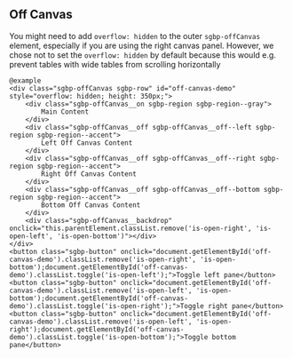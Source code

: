 ## Off Canvas

You might need to add `overflow: hidden` to the outer `sgbp-offCanvas` element,
especially if you are using the right canvas panel.
However, we chose not to set the `overflow: hidden` by default because this would e.g. prevent tables with wide tables from scrolling horizontally

    @example
    <div class="sgbp-offCanvas sgbp-row" id="off-canvas-demo" style="overflow: hidden; height: 350px;">
        <div class="sgbp-offCanvas__on sgbp-region sgbp-region--gray">
            Main Content
        </div>
        <div class="sgbp-offCanvas__off sgbp-offCanvas__off--left sgbp-region sgbp-region--accent">
            Left Off Canvas Content
        </div>
        <div class="sgbp-offCanvas__off sgbp-offCanvas__off--right sgbp-region sgbp-region--accent">
            Right Off Canvas Content
        </div>
        <div class="sgbp-offCanvas__off sgbp-offCanvas__off--bottom sgbp-region sgbp-region--accent">
            Bottom Off Canvas Content
        </div>
        <div class="sgbp-offCanvas__backdrop" onclick="this.parentElement.classList.remove('is-open-right', 'is-open-left', 'is-open-bottom')"></div>
    </div>
    <button class="sgbp-button" onclick="document.getElementById('off-canvas-demo').classList.remove('is-open-right', 'is-open-bottom');document.getElementById('off-canvas-demo').classList.toggle('is-open-left');">Toggle left pane</button>
    <button class="sgbp-button" onclick="document.getElementById('off-canvas-demo').classList.remove('is-open-left', 'is-open-bottom');document.getElementById('off-canvas-demo').classList.toggle('is-open-right');">Toggle right pane</button>
    <button class="sgbp-button" onclick="document.getElementById('off-canvas-demo').classList.remove('is-open-left', 'is-open-right');document.getElementById('off-canvas-demo').classList.toggle('is-open-bottom');">Toggle bottom pane</button>

